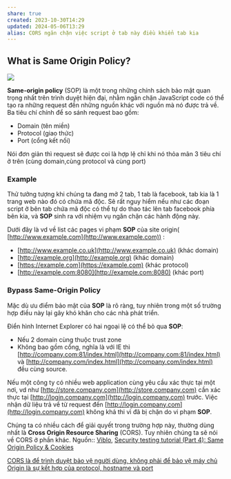 ```yaml
---
share: true
created: 2023-10-30T14:29
updated: 2024-05-06T13:29
alias: CORS ngăn chặn việc script ở tab này điều khiển tab kia
---
```

## What is Same Origin Policy?

![](https://images.viblo.asia/9c0d86ff-0393-43e0-9109-80fe89fb7d2b.jpeg)

**Same-origin policy** (SOP) là một trong những chính sách bảo mật quan trọng nhất trên trình duyệt hiện đại, nhằm ngăn chặn JavaScript code có thể tạo ra những request đến những nguồn khác với nguồn mà nó được trả về. Ba tiêu chí chính để so sánh request bao gồm:

- Domain (tên miền)
- Protocol (giao thức)
- Port (cổng kết nối)

Nói đơn giản thì request sẽ được coi là hợp lệ chỉ khi nó thỏa mãn 3 tiêu chí ở trên (cùng domain,cùng protocol và cùng port)

### Example

Thử tưởng tượng khi chúng ta đang mở 2 tab, 1 tab là facebook, tab kia là 1 trang web nào đó có chứa mã độc. Sẽ rất nguy hiểm nếu như các đoạn script ở bên tab chứa mã độc có thể tự do thao tác lên tab facebook phía bên kia, và **SOP** sinh ra với nhiệm vụ ngăn chặn các hành động này.

Dưới đây là vd về list các pages vi phạm **SOP** của site origin( [http://www.example.com](http://www.example.com)) :

- [http://www.example.co.uk](http://www.example.co.uk) (khác domain)
- [http://example.org](http://example.org) (khác domain)
- [https://example.com](https://example.com) (khác protocol)
- [http://example.com:8080](http://example.com:8080) (khác port)

### Bypass Same-Origin Policy

Mặc dù ưu điểm bảo mật của **SOP** là rõ ràng, tuy nhiên trong một số trường hợp điều này lại gây khó khăn cho các nhà phát triển.

Điển hình Internet Explorer có hai ngoại lệ có thể bỏ qua **SOP**:

- Nếu 2 domain cùng thuộc trust zone
- Không bao gồm cổng, nghĩa là với IE thì [http://company.com:81/index.html](http://company.com:81/index.html) và [http://company.com/index.html](http://company.com/index.html) đều cùng source.

Nếu một công ty có nhiều web application cùng yêu cầu xác thực tại một nơi, vd như [http://store.company.com](http://store.company.com) cần xác thực tại [http://login.company.com](http://login.company.com) trước. Việc nhận dữ liệu trả về từ request đến [http://login.company.com](http://login.company.com) không khả thi vì đã bị chặn do vi phạm **SOP**.

Chúng ta có nhiều cách để giải quyết trong trường hợp này, thường dùng nhất là **Cross Origin Resource Sharing** (CORS). Tuy nhiên chúng ta sẽ nói về CORS ở phần khác.
Nguồn:: [Viblo](../%CE%9E%20Ngu%E1%BB%93n%20v%C3%A0%20t%C3%A0i%20nguy%C3%AAn%20h%E1%BB%97%20tr%E1%BB%A3/%CE%9E%20Ngu%E1%BB%93n/Viblo.md), [Security testing tutorial (Part 4): Same Origin Policy & Cookies](https://viblo.asia/p/security-testing-tutorial-part-4-same-origin-policy-cookies-bWrZnOLwlxw)

[CORS là để trình duyệt bảo vệ người dùng, không phải để bảo vệ máy chủ](./CORS%20l%C3%A0%20%C4%91%E1%BB%83%20tr%C3%ACnh%20duy%E1%BB%87t%20b%E1%BA%A3o%20v%E1%BB%87%20ng%C6%B0%E1%BB%9Di%20d%C3%B9ng,%20kh%C3%B4ng%20ph%E1%BA%A3i%20%C4%91%E1%BB%83%20b%E1%BA%A3o%20v%E1%BB%87%20m%C3%A1y%20ch%E1%BB%A7.md)
[Origin là sự kết hợp của protocol, hostname và port](../../%F0%9F%96%A5%EF%B8%8FM%E1%BA%A1ng%20m%C3%A1y%20t%C3%ADnh/T%C3%AAn%20mi%E1%BB%81n,%20URI/Origin%20l%C3%A0%20s%E1%BB%B1%20k%E1%BA%BFt%20h%E1%BB%A3p%20c%E1%BB%A7a%20protocol,%20hostname%20v%C3%A0%20port.md)
